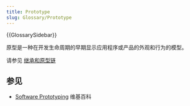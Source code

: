 ```yaml
---
title: Prototype
slug: Glossary/Prototype
---
```


{{GlossarySidebar}}

原型是一种在开发生命周期的早期显示应用程序或产品的外观和行为的模型。

请参见 [继承和原型链](/zh-CN/docs/Web/JavaScript/Inheritance_and_the_prototype_chain)

## 参见

- [Software Prototyping](https://zh.wikipedia.org/wiki/Software_Prototyping) 维基百科
